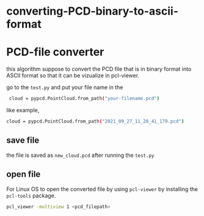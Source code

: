 # converting-PCD-binary-to-ascii-format
# PCD-file converter

this algorithm suppose to convert the PCD file that is in binary format into ASCII format so that it can be vizualize in pcl-viewer. 

go to the `test.py` and put your file name in the 
```bash
 cloud = pypcd.PointCloud.from_path("your-filename.pcd")
``` 
like example,

```bash
cloud = pypcd.PointCloud.from_path("2021_09_27_11_20_41_179.pcd")
```


## save file

the file is saved as `new_cloud.pcd` after running the `test.py`

## open file

For Linux OS
to open the converted file by using `pcl-viewer` by installing the `pcl-tools` package.

```bash
pcl_viewer -multiview 1 <pcd_filepath>
```
